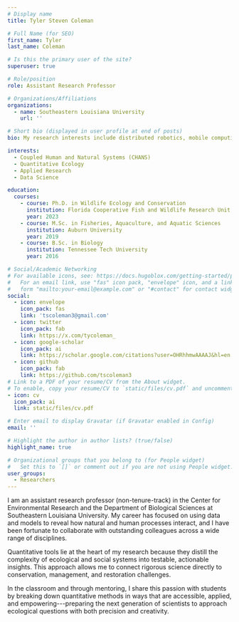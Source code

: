 ```yaml
---
# Display name
title: Tyler Steven Coleman

# Full Name (for SEO)
first_name: Tyler
last_name: Coleman

# Is this the primary user of the site?
superuser: true

# Role/position
role: Assistant Research Professor

# Organizations/Affiliations
organizations:
  - name: Southeastern Louisiana University
    url: ''

# Short bio (displayed in user profile at end of posts)
bio: My research interests include distributed robotics, mobile computing and programmable matter.

interests:
  - Coupled Human and Natural Systems (CHANS)
  - Quantitative Ecology
  - Applied Research
  - Data Science

education:
  courses:
    - course: Ph.D. in Wildlife Ecology and Conservation
      institution: Florida Cooperative Fish and Wildlife Research Unit, University of Florida
      year: 2023
    - course: M.Sc. in Fisheries, Aquaculture, and Aquatic Sciences
      institution: Auburn University
      year: 2019
    - course: B.Sc. in Biology
      institution: Tennessee Tech University
      year: 2016

# Social/Academic Networking
# For available icons, see: https://docs.hugoblox.com/getting-started/page-builder/#icons
#   For an email link, use "fas" icon pack, "envelope" icon, and a link in the
#   form "mailto:your-email@example.com" or "#contact" for contact widget.
social:
  - icon: envelope
    icon_pack: fas
    link: 'tscoleman3@gmail.com'
  - icon: twitter
    icon_pack: fab
    link: https://x.com/tycoleman_
  - icon: google-scholar
    icon_pack: ai
    link: https://scholar.google.com/citations?user=OHRhhmwAAAAJ&hl=en
  - icon: github
    icon_pack: fab
    link: https://github.com/tscoleman3
# Link to a PDF of your resume/CV from the About widget.
# To enable, copy your resume/CV to `static/files/cv.pdf` and uncomment the lines below.
- icon: cv
  icon_pack: ai
  link: static/files/cv.pdf

# Enter email to display Gravatar (if Gravatar enabled in Config)
email: ''

# Highlight the author in author lists? (true/false)
highlight_name: true

# Organizational groups that you belong to (for People widget)
#   Set this to `[]` or comment out if you are not using People widget.
user_groups:
  - Researchers
---
```


I am an assistant research professor (non-tenure-track) in the Center for Environmental Research and the Department of Biological Sciences at Southeastern Louisiana University. My career has focused on using data and models to reveal how natural and human processes interact, and I have been fortunate to collaborate with outstanding colleagues across a wide range of disciplines.

Quantitative tools lie at the heart of my research because they distill the complexity of ecological and social systems into testable, actionable insights. This approach allows me to connect rigorous science directly to conservation, management, and restoration challenges.

In the classroom and through mentoring, I share this passion with students by breaking down quantitative methods in ways that are accessible, applied, and empowering---preparing the next generation of scientists to approach ecological questions with both precision and creativity.